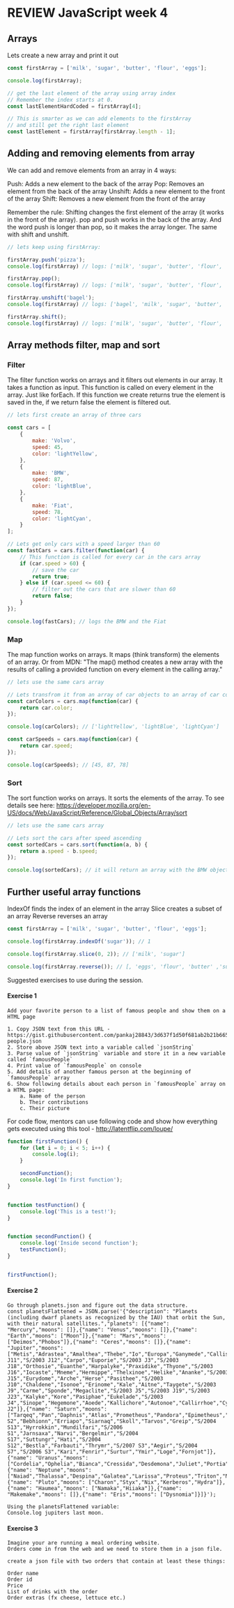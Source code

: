 # REVIEW JavaScript week 4

## Arrays

Lets create a new array and print it out

```js
const firstArray = ['milk', 'sugar', 'butter', 'flour', 'eggs'];

console.log(firstArray);

// get the last element of the array using array index
// Remember the index starts at 0.
const lastElementHardCoded = firstArray[4];

// This is smarter as we can add elements to the firstArray 
// and still get the right last element
const lastElement = firstArray[firstArray.length - 1];
```


## Adding and removing elements from array

We can add and remove elements from an array in 4 ways:

Push: Adds a new element to the back of the array
Pop: Removes an element from the back of the array
Unshift: Adds a new element to the front of the array
Shift: Removes a new element from the front of the array

Remember the rule: Shifting changes the first element of the array (it works in the front of the array). pop and push works in the back of the array. And the word push is longer than pop, so it makes the array longer. The same with shift and unshift. 

```js
// lets keep using firstArray:

firstArray.push('pizza');
console.log(firstArray) // logs: ['milk', 'sugar', 'butter', 'flour', 'eggs', 'pizza']

firstArray.pop();
console.log(firstArray) // logs: ['milk', 'sugar', 'butter', 'flour', 'eggs']

firstArray.unshift('bagel');
console.log(firstArray) // logs: ['bagel', 'milk', 'sugar', 'butter', 'flour', 'eggs']

firstArray.shift();
console.log(firstArray) // logs: ['milk', 'sugar', 'butter', 'flour', 'eggs']

```



## Array methods filter, map and sort

### Filter

The filter function works on arrays and it filters out elements in our array. 
It takes a function as input. This function is called on every element in the array. Just like forEach. If this function we create returns true the element is saved in the, if we return false the element is filtered out.


```js
// lets first create an array of three cars

const cars = [
    {
        make: 'Volvo',
        speed: 45,
        color: 'lightYellow',
    },
    {
        make: 'BMW',
        speed: 87,
        color: 'lightBlue',
    },
    {
        make: 'Fiat',
        speed: 78,
        color: 'lightCyan',
    }
];

// Lets get only cars with a speed larger than 60
const fastCars = cars.filter(function(car) {
    // This function is called for every car in the cars array
    if (car.speed > 60) {
        // save the car
        return true;
    } else if (car.speed <= 60) {
        // filter out the cars that are slower than 60
        return false;
    }
});

console.log(fastCars); // logs the BMW and the Fiat
```



### Map

The map function works on arrays. It maps (think transform) the elements of an array. Or from MDN: "The map() method creates a new array with the results of calling a provided function on every element in the calling array."


```js
// lets use the same cars array

// Lets transfrom it from an array of car objects to an array of car colors
const carColors = cars.map(function(car) {
    return car.color;
});

console.log(carColors); // ['lightYellow', 'lightBlue', 'lightCyan']

const carSpeeds = cars.map(function(car) {
    return car.speed;
});

console.log(carSpeeds); // [45, 87, 78]
```


### Sort

The sort function works on arrays. It sorts the elements of the array.
To see details see here: https://developer.mozilla.org/en-US/docs/Web/JavaScript/Reference/Global_Objects/Array/sort

```js
// lets use the same cars array

// Lets sort the cars after speed ascending
const sortedCars = cars.sort(function(a, b) {
    return a.speed - b.speed;
});

console.log(sortedCars); // it will return an array with the BMW object first, then the fiat and then the volvo
```


## Further useful array functions

IndexOf finds the index of an element in the array
Slice creates a subset of an array
Reverse reverses an array

```js
const firstArray = ['milk', 'sugar', 'butter', 'flour', 'eggs'];

console.log(firstArray.indexOf('sugar')); // 1

console.log(firstArray.slice(0, 2)); // ['milk', 'sugar']

console.log(firstArray.reverse()); // [, 'eggs', 'flour', 'butter' ,'sugar', 'milk']
```

Suggested exercises to use during the session.

#### Exercise 1
```
Add your favorite person to a list of famous people and show them on a HTML page

1. Copy JSON text from this URL - https://gist.githubusercontent.com/pankaj28843/3d637f1d50f681ab2b21b66573c7a3c3/raw/b7636197ea4517c38cdae519acea50112bf29850/famous-people.json
2. Store above JSON text into a variable called `jsonString`
3. Parse value of `jsonString` variable and store it in a new variable called `famousPeople`
4. Print value of `famousPeople` on console
5. Add details of another famous person at the beginning of `famousPeople` array
6. Show following details about each person in `famousPeople` array on a HTML page:
    a. Name of the person
    b. Their contributions
    c. Their picture
```

For code flow, mentors can use following code and show how everything gets executed using this tool - http://latentflip.com/loupe/

```js
function firstFunction() {
    for (let i = 0; i < 5; i++) {
        console.log(i);
    }

    secondFunction();
    console.log('In first function');
}


function testFunction() {
    console.log('This is a test!');
}


function secondFunction() {
    console.log('Inside second function');
    testFunction();
}


firstFunction();
```



#### Exercise 2
```
Go through planets.json and figure out the data structure.
const planetsFlattened = JSON.parse('{"description": "Planets (including dwarf planets as recognized by the IAU) that orbit the Sun, with their natural satellites.","planets": [{"name": "Mercury","moons": []},{"name": "Venus","moons": []},{"name": "Earth","moons": ["Moon"]},{"name": "Mars","moons": ["Deimos","Phobos"]},{"name": "Ceres","moons": []},{"name": "Jupiter","moons": ["Metis","Adrastea","Amalthea","Thebe","Io","Europa","Ganymede","Callisto","Themisto","Leda","Himalia","Lysithea","Elara","S/2000 J11","S/2003 J12","Carpo","Euporie","S/2003 J3","S/2003 J18","Orthosie","Euanthe","Harpalyke","Praxidike","Thyone","S/2003 J16","Iocaste","Mneme","Hermippe","Thelxinoe","Helike","Ananke","S/2003 J15","Eurydome","Arche","Herse","Pasithee","S/2003 J10","Chaldene","Isonoe","Erinome","Kale","Aitne","Taygete","S/2003 J9","Carme","Sponde","Megaclite","S/2003 J5","S/2003 J19","S/2003 J23","Kalyke","Kore","Pasiphae","Eukelade","S/2003 J4","Sinope","Hegemone","Aoede","Kallichore","Autonoe","Callirrhoe","Cyllene","S/2003 J2"]},{"name": "Saturn","moons": ["Tarqeq","Pan","Daphnis","Atlas","Prometheus","Pandora","Epimetheus","Janus","Aegaeon","Mimas","Methone","Anthe","Pallene","Enceladus","Tethys","Calypso","Telesto","Polydeuces","Dione","Helene","Rhea","Titan","Hyperion","Iapetus","Kiviuq","Ijiraq","Phoebe","Paaliaq","Skathi","Albiorix","S/2007 S2","Bebhionn","Erriapo","Siarnaq","Skoll","Tarvos","Greip","S/2004 S13","Hyrrokkin","Mundilfari","S/2006 S1","Jarnsaxa","Narvi","Bergelmir","S/2004 S17","Suttungr","Hati","S/2004 S12","Bestla","Farbauti","Thrymr","S/2007 S3","Aegir","S/2004 S7","S/2006 S3","Kari","Fenrir","Surtur","Ymir","Loge","Fornjot"]},{"name": "Uranus","moons": ["Cordelia","Ophelia","Bianca","Cressida","Desdemona","Juliet","Portia","Rosalind","Cupid","Belinda","Perdita","Puck","Mab","Miranda","Ariel","Umbriel","Titania","Oberon","Francisco","Caliban","Stephano","Trinculo","Sycorax","Margaret","Prospero","Setebos","Ferdinand"]},{"name": "Neptune","moons": ["Naiad","Thalassa","Despina","Galatea","Larissa","Proteus","Triton","Nereid","Halimede","Sao","Laomedeia","Psamathe","Neso"]},{"name": "Pluto","moons": ["Charon","Styx","Nix","Kerberos","Hydra"]},{"name": "Haumea","moons": ["Namaka","Hiiaka"]},{"name": "Makemake","moons": []},{"name": "Eris","moons": ["Dysnomia"]}]}');

Using the planetsFlattened variable:
Console.log jupiters last moon.
```


#### Exercise 3 
```
Imagine your are running a meal ordering website.
Orders come in from the web and we need to store them in a json file.

create a json file with two orders that contain at least these things:

Order name
Order id
Price
List of drinks with the order
Order extras (fx cheese, lettuce etc.)
```


